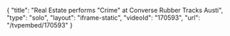 {
    "title": "Real Estate performs \"Crime\" at Converse Rubber Tracks Austi",
    "type": "solo",
    "layout": "iframe-static",
    "videoId": "170593",
    "url": "\/tvpembed\/170593"
}